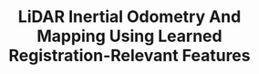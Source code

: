 ---
title: "LiDAR Inertial Odometry And Mapping Using Learned Registration-Relevant Features"
authors: "Zihao Dong, Jeff Pflueger, Leonard Jung, David Thorne, Philip R. Osteen, Christa S. Robison, Brett T. Lopez, Michael Everett"
venue: "IEEE International Conference on Robotics and Automation (ICRA)"
year: "2025"
status: "accepted"
arxiv: "https://arxiv.org/abs/2410.02961"
official_link: ""
doi: ""
volume: ""
number: ""
pages: ""
publisher: ""
month: "12"
address: ""
type: "conference"
school: ""
awards: ""
notes: ""
include_on_website: true
image: "dong24_dfliom.png"
links_to_code: "https://github.com/neu-autonomy/FeatureLIOM"
links_to_video: "https://youtu.be/d_C6RCBdsAM?si=_MiOPpmyFbzQfCeq"
collection: publications
permalink: /publication/2024-12-Dong25_ICRA.html
---